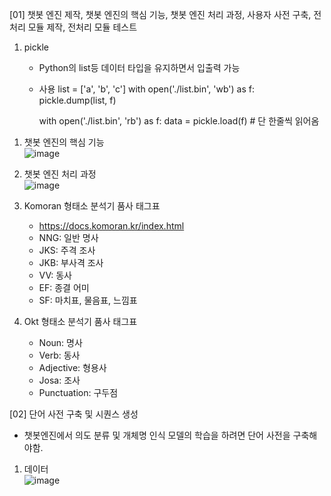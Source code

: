 [01] 챗봇 엔진 제작, 챗봇 엔진의 핵심 기능, 챗봇 엔진 처리 과정, 사용자 사전 구축, 전처리 모듈 제작, 전처리 모듈 테스트

1) pickle
   - Python의 list등 데이터 타입을 유지하면서 입출력 가능
   - 사용
        list = ['a', 'b', 'c']
        with open('./list.bin', 'wb') as f:
            pickle.dump(list, f)

        with open('./list.bin', 'rb') as f:
            data = pickle.load(f) # 단 한줄씩 읽어옴


1. 챗봇 엔진의 핵심 기능<br>![image](https://user-images.githubusercontent.com/84116509/177993641-718bf909-2ade-4f0b-8b2f-64e8777b48bc.png)
2. 챗봇 엔진 처리 과정 <br>![image](https://user-images.githubusercontent.com/84116509/177993662-1aa02e56-fe82-4059-96d4-97a4c81f3241.png)
3. Komoran 형태소 분석기 품사 태그표
   - https://docs.komoran.kr/index.html
   - NNG: 일반 명사
   - JKS: 주격 조사
   - JKB: 부사격 조사
   - VV: 동사
   - EF: 종결 어미
   - SF: 마치표, 물음표, 느낌표

4. Okt 형태소 분석기 품사 태그표
   - Noun: 명사
   - Verb: 동사
   - Adjective: 형용사
   - Josa: 조사
   - Punctuation: 구두점

[02] 단어 사전 구축 및 시퀀스 생성
   - 챗봇엔진에서 의도 분류 및 개체명 인식 모델의 학습을 하려면 단어 사전을 구축해야함.

1. 데이터<br>![image](https://user-images.githubusercontent.com/84116509/177993706-ef3ee25f-70f0-4901-8b9d-319b5875e732.png)
